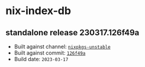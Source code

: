 # nix-index-db
## standalone release 230317.126f49a
- Built against channel: [`nixpkgs-unstable`](https://github.com/nixos/nixpkgs/tree/nixpkgs-unstable)
- Built against commit: [`126f49a`](https://github.com/NixOS/nixpkgs/commit/126f49a01de5b7e35a43fd43f891ecf6d3a51459)
- Build date: `2023-03-17`
